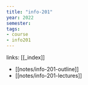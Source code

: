 ```yaml
---
title: "info-201"
year: 2022
semester: 
tags: 
- course 
- info201
---
```

links: [[_index]]

- [[notes/info-201-outline]]
- [[notes/info-201-lectures]]
